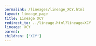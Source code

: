 ```yaml
---
permalink: /lineages/lineage_XCY.html
layout: lineage_page
title: Lineage XCY
redirect_to: ../lineage.html?lineage=XCY
lineage: XCY
parent: 
children: ['XCY']
---
```

